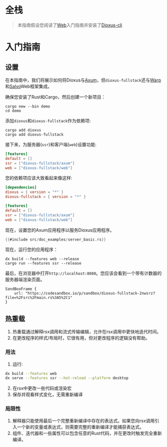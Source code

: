 # 全栈

> 本指南假设您阅读了[Web](wasm.md)入门指南并安装了[Dioxus-cli](https://github.com/DioxusLabs/dioxus/tree/master/packages/cli)

# 入门指南

## 设置

在本指南中，我们将展示如何将Dioxus与[Axum](https://docs.rs/axum/latest/axum/)，但`dioxus-fullstack`还与[Warp](https://docs.rs/warp/latest/warp/)和[Salvo](https://docs.rs/salvo/latest/salvo/)Web框架集成。

确保您安装了Rust和Cargo，然后创建一个新项目：

```shell
cargo new --bin demo
cd demo
```

添加`dioxus`和`dioxus-fullstack`作为依赖项:

```shell
cargo add dioxus
cargo add dioxus-fullstack
```

接下来，为服务器(`ssr`)和客户端(`web`)设置功能:

```toml
[features]
default = []
ssr = ["dioxus-fullstack/axum"]
web = ["dioxus-fullstack/web"]
```

您的依赖项应该大致看起来像这样:

```toml
[dependencies]
dioxus = { version = "*" }
dioxus-fullstack = { version = "*" }

[features]
default = []
ssr = ["dioxus-fullstack/axum"]
web = ["dioxus-fullstack/web"]
```

现在，设置您的Axum应用程序以服务Dioxus应用程序。

```rust
{{#include src/doc_examples/server_basic.rs}}
```

现在，运行您的应用程序：

```
dx build --features web --release
cargo run --features ssr --release
```

最后，在浏览器中打开`http://localhost:8080`。您应该会看到一个带有计数器的服务器端渲染页面。

```inject-dioxus
SandBoxFrame {
	url: "https://codesandbox.io/p/sandbox/dioxus-fullstack-2nwsrz?file=%2Fsrc%2Fmain.rs%3A5%2C1"
}
```

## 热重载

1. 热重载通过解释rsx调用和流式传输编辑，允许在rsx调用中更快地迭代时间。
2. 在更改程序的样式/布局时，它很有用，但对更改程序的逻辑没有帮助。

### 用法

1. 运行:

```bash
dx build --features web
dx serve --features ssr --hot-reload --platform desktop
```

2. 在rsx中更改一些代码或渲染宏
3. 保存并观看样式变化，无需重新编译

### 局限性

1. 解释器只能使用最后一个完整重新编译中存在的表达式。如果您向rsx调用引入一个新的变量或表达式，则需要完整的重新编译才能捕获表达式。
2. 组件、迭代器和一些属性可以包含任意的Rust代码，并在更改时触发完全重新编译。
